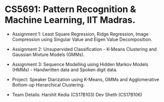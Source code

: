 # CS5691: Pattern Recognition & Machine Learning, IIT Madras.
- Assignment 1: Least Square Regression, Ridge Regression, Image Compression using Singular Value and Eigen Value Decomposition.
- Assignment 2: Unsupervided Classification - K-Means Clustering and Gaussian Mixture Models (GMMs).
- Assignment 3: Sequence Modelling using Hidden Markov Models (HMMs) - Handwritten data and Spoken digit data.
- Project: Speaker Diarization using K-Means, GMMs and Agglomerative Bottom-up Hierarchical Clustering.

- Team Details:
	Harshit Kedia (CS17B103)
	Dev Sheth (CS17B106)